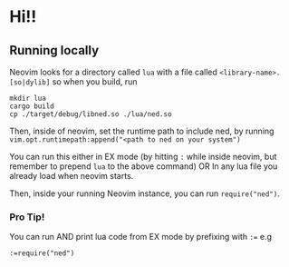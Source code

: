 # Hi!!

## Running locally

Neovim looks for a directory called `lua` with a file called
`<library-name>.[so|dylib]` so when you build, run

```
mkdir lua
cargo build
cp ./target/debug/libned.so ./lua/ned.so
```

Then, inside of neovim, set the runtime path to include ned, by running
`vim.opt.runtimepath:append("<path to ned on your system")`

You can run this either in EX mode (by hitting `:` while inside neovim, but
remember to prepend `lua` to the above command)
OR
In any lua file you already load when neovim starts.

Then, inside your running Neovim instance, you can run `require("ned")`.

### Pro Tip!

You can run AND print lua code from EX mode by prefixing with `:=`
e.g

```
:=require("ned")
```
